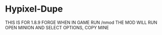 # Hypixel-Dupe
THIS IS FOR 1.8.9 FORGE
WHEN IN GAME RUN /nmod 
THE MOD WILL RUN
OPEN MINION AND SELECT OPTIONS, COPY MINE

